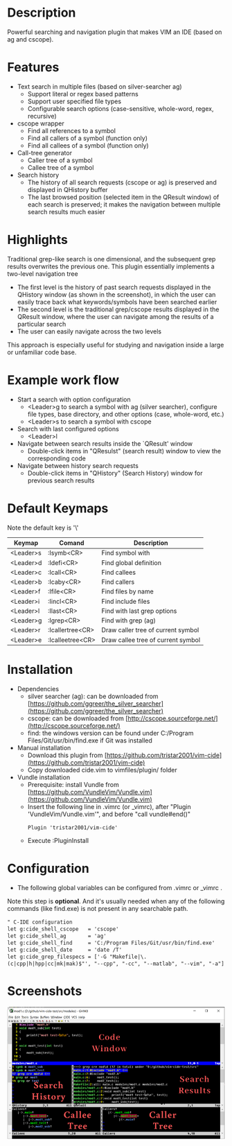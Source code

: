 # Description
Powerful searching and navigation plugin that makes VIM an IDE (based on ag and cscope).

# Features
* Text search in multiple files (based on silver-searcher ag)
  * Support literal or regex based patterns
  * Support user specified file types
  * Configurable search options (case-sensitive, whole-word, regex, recursive)
* cscope wrapper
  * Find all references to a symbol
  * Find all callers of a symbol (function only)
  * Find all callees of a symbol (function only)
* Call-tree generator
  * Caller tree of a symbol
  * Callee tree of a symbol
* Search history
  * The history of all search requests (cscope or ag) is preserved and displayed in QHistory buffer
  * The last browsed position (selected item in the QResult window) of each search is preserved; it makes the navigation between multiple search results much easier
  
# Highlights
Traditional grep-like search is one dimensional, and the subsequent grep results overwrites the previous one. This plugin essentially implements a two-level navigation tree
* The first level is the history of past search requests displayed in the QHistory window (as shown in the screenshot), in which the user can easily trace back what keywords/symbols have been searched earlier
* The second level is the traditional grep/cscope results displayed in the QResult window, where the user can navigate among the results of a particular search
* The user can easily navigate across the two levels

This approach is especially useful for studying and navigation inside a large or unfamiliar code base.

# Example work flow
* Start a search with option configuration
  * \<Leader\>g to search a symbol with ag (silver searcher), configure file types, base directory, and other options (case, whole-word, etc.)
  * \<Leader\>s to search a symbol with cscope
* Search with last configured options
  * \<Leader\>l
* Navigate between search results inside the `QResult' window
  * Double-click items in "QResulst" (search result) window to view the corresponding code
* Navigate between history search requests
  * Double-click items in "QHistory" (Search History) window for previous search results

# Default Keymaps
Note the default <Leader> key is '\\'

| Keymap      |  Comand            |  Description
|-------------|--------------------|------------------------------------|
| \<Leader\>s |  :Isymb\<CR\>        | Find symbol with                   |
| \<Leader\>d |  :Idefi\<CR\>        | Find global definition             |
| \<Leader\>c |  :Icall\<CR\>        | Find callees                       |
| \<Leader\>b |  :Icaby\<CR\>        | Find callers                       |
| \<Leader\>f |  :Ifile\<CR\>        | Find files by name                 |
| \<Leader\>i |  :Iincl\<CR\>        | Find include files                 |
| \<Leader\>l |  :Ilast\<CR\>        | Find with last grep options        |
| \<Leader\>g |  :Igrep\<CR\>        | Find with grep (ag)                |
| \<Leader\>r |  :Icallertree\<CR\>  | Draw caller tree of current symbol |
| \<Leader\>e |  :Icalleetree\<CR\>  | Draw callee tree of current symbol |

# Installation
* Dependencies
  * silver searcher (ag): can be downloaded from [https://github.com/ggreer/the_silver_searcher](https://github.com/ggreer/the_silver_searcher)
  * cscope: can be downloaded from [http://cscope.sourceforge.net/](http://cscope.sourceforge.net/)
  * find: the windows version can be found under C:/Program Files/Git/usr/bin/find.exe if Git was installed
* Manual installation
  * Download this plugin from [https://github.com/tristar2001/vim-cide](https://github.com/tristar2001/vim-cide)
  * Copy downloaded cide.vim to vimfiles/plugin/ folder
* Vundle installation
  * Prerequisite: install Vundle from [https://github.com/VundleVim/Vundle.vim](https://github.com/VundleVim/Vundle.vim)
  * Insert the following line in .vimrc (or \_vimrc), after "Plugin 'VundleVim/Vundle.vim'", and before "call vundle#end()"
    ```vim
    Plugin 'tristar2001/vim-cide'
    ```
  * Execute :PluginInstall

# Configuration
* The following global variables can be configured from .vimrc or \_vimrc .

Note this step is **optional**. And it's usually needed when any of the following commands (like find.exe) is not present in any searchable path.

```vim
" C-IDE configuration
let g:cide_shell_cscope   = 'cscope'
let g:cide_shell_ag       = 'ag'
let g:cide_shell_find     = 'C:/Program Files/Git/usr/bin/find.exe'
let g:cide_shell_date     = 'date /T'
let g:cide_grep_filespecs = ['-G "Makefile|\.(c|cpp|h|hpp|cc|mk|mak)$"', "--cpp", "-cc", "--matlab", "--vim", "-a"]
```
# Screenshots
![main](https://github.com/tristar2001/images/blob/master/vim-cide/main.png)


